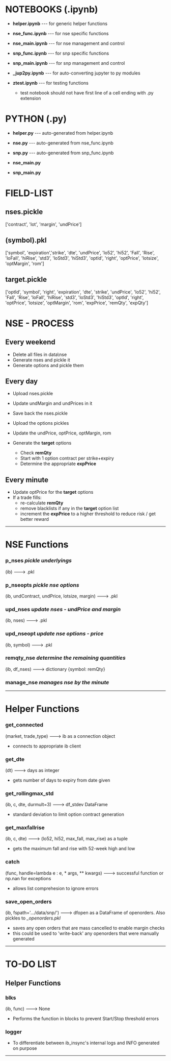 # NOTEBOOKS (.ipynb)
* <b>helper.ipynb</b>    --- for generic helper functions

* <b>nse_func.ipynb</b>  --- for nse specific functions
* <b>nse_main.ipynb</b>  --- for nse management and control

* <b>snp_func.ipynb</b>  --- for snp specific functions
* <b>snp_main.ipynb</b>  --- for snp management and control

* <b>_jup2py.ipynb</b>   --- for auto-converting jupyter to py modules

* <b>ztest.ipynb</b>     --- for testing functions
  * test notebook should not have first line of a cell ending with .py extension
  
# PYTHON (.py)
* <b>helper.py</b>   --- auto-generated from helper.ipynb

* <b>nse.py</b>      --- auto-generated from nse_func.ipynb
* <b>snp.py</b>      --- auto-generated from snp_func.ipynb

* <b>nse_main.py</b>
* <b>snp_main.py</b>

  
# FIELD-LIST
## nses.pickle
['contract', 'lot', 'margin', 'undPrice']

## (symbol).pkl
['symbol', 'expiration','strike', 'dte', 'undPrice', 'lo52', 'hi52', 'Fall', 'Rise', 'loFall', 'hiRise', 
'std3', 'loStd3', 'hiStd3', 'optId', 'right', 'optPrice', 'lotsize', 'optMargin', 'rom']

## target.pickle
['optId', 'symbol', 'right', 'expiration', 'dte', 'strike', 'undPrice',  'lo52', 'hi52', 'Fall', 'Rise', 'loFall', 'hiRise', 
'std3', 'loStd3', 'hiStd3', 'optId', 'right', 'optPrice', 'lotsize', 'optMargin', 'rom', 'expPrice', 'remQty', 'expQty']


# NSE - PROCESS

## Every weekend
* Delete all files in data\nse
* Generate nses and pickle it
* Generate options and pickle them

## Every day
* Upload nses.pickle
* Update undMargin and undPrices in it
* Save back the nses.pickle

* Upload the options pickles
* Update the undPrice, optPrice, optMargin, rom

* Generate the <b>target</b> options
   * Check <b>remQty</b>
   * Start with 1 option contract per strike+expiry
   * Determine the appropriate <b>expPrice</b>
   
## Every minute
* Update optPrice for the <b>target</b> options
* If a trade fills:
   * re-calculate <b>remQty</b>
   * remove blacklists if any in the <b>target</b> option list
   * increment the <b>expPrice</b> to a higher threshold to reduce risk / get better reward
   
************************************************************************************

# NSE Functions

### p_nses              *pickle underlyings*
(ib) ---> <nses>.pkl 

### p_nseopts        *pickle nse options* 
(ib, undContract, undPrice, lotsize, margin) ---> <symbol>.pkl

### upd_nses          *update nses - undPrice and margin*
(ib, nses) ---> <nses>.pkl                                                   

### upd_nseopt      *update nse options - price*
(ib, symbol) ---> <symbol>.pkl

### remqty_nse       *determine the remaining quantities*
(ib, df_nses) ---> dictionary {symbol: remQty}

### manage_nse      *manages nse by the minute*

***********************************************************************************

# Helper Functions

### get_connected
(market, trade_type) ---> ib as a connection object
* connects to appropriate ib client

### get_dte
(dt) ---> days as integer
* gets number of days to expiry from date given

### get_rollingmax_std
(ib, c, dte, durmult=3) ---> df_stdev DataFrame
* standard deviation to limit option contract generation

### get_maxfallrise
(ib, c, dte) ---> (lo52, hi52, max_fall, max_rise) as a tuple
* gets the maximum fall and rise with 52-week high and low

### catch
(func, handle=lambda e : e, * args, ** kwargs) ---> successful function or np.nan for exceptions
* allows list comprehesion to ignore errors

### save_open_orders
(ib, fspath='.../data/snp/') ---> dfopen as a DataFrame of openorders. Also pickles to *_openorders.pkl*
* saves any open orders that are mass cancelled to enable margin checks
* this could be used to 'write-back' any openorders that were manually generated

************************************************************************************

# TO-DO LIST

## Helper Functions

### blks
(ib, func)  ---> None
* Performs the function in blocks to prevent Start/Stop threshold errors

### logger
* To differentiate between ib_insync's internal logs and INFO generated on purpose 
**************************************************************************************



